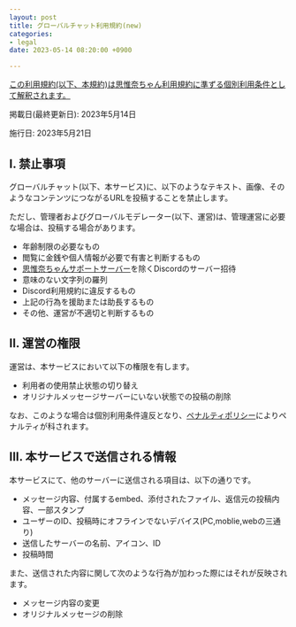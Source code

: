 ```yaml
---
layout: post
title: グローバルチャット利用規約(new)
categories:
- legal
date: 2023-05-14 08:20:00 +0900

---
```

<u>この利用規約(以下、本規約)は[思惟奈ちゃん利用規約]({{site.url}}/legal/new-tos)に準ずる個別利用条件として解釈されます。</u>

掲載日(最終更新日): 2023年5月14日

施行日: 2023年5月21日

## I. 禁止事項

グローバルチャット(以下、本サービス)に、以下のようなテキスト、画像、そのようなコンテンツにつながるURLを投稿することを禁止します。

ただし、管理者およびグローバルモデレーター(以下、運営)は、管理運営に必要な場合は、投稿する場合があります。

- 年齢制限の必要なもの
- 閲覧に金銭や個人情報が必要で有害と判断するもの
- [思惟奈ちゃんサポートサーバー](https://sina-chan.com/discord)を除くDiscordのサーバー招待
- 意味のない文字列の羅列
- Discord利用規約に違反するもの
- 上記の行為を援助または助長するもの
- その他、運営が不適切と判断するもの

## II. 運営の権限

運営は、本サービスにおいて以下の権限を有します。

- 利用者の使用禁止状態の切り替え
- オリジナルメッセージサーバーにいない状態での投稿の削除

なお、このような場合は個別利用条件違反となり、[ペナルティポリシー]({{site.url}}/legal/new-penalty)によりペナルティが科されます。

## III. 本サービスで送信される情報

本サービスにて、他のサーバーに送信される項目は、以下の通りです。

- メッセージ内容、付属するembed、添付されたファイル、返信元の投稿内容、一部スタンプ
- ユーザーのID、投稿時にオフラインでないデバイス(PC,moblie,webの三通り)
- 送信したサーバーの名前、アイコン、ID
- 投稿時間

また、送信された内容に関して次のような行為が加わった際にはそれが反映されます。

- メッセージ内容の変更
- オリジナルメッセージの削除
